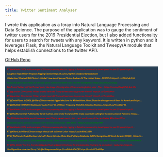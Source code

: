 ```yaml
---
title: Twitter Sentiment Analyser
---
```


I wrote this application as a foray into Natural Language Processing and Data Science. The purpose of the application was to gauge the sentiment of twitter users for the 2016 Presidential Election, but I also added functionality for users to search for tweets with any keyword. It is written in python and it leverages Flask, the Natural Language Toolkit and Tweepy(A module that helps establish connections to the twitter API).

[GitHub Repo](https://github.com/crikeli/Sentiment_analyser)

![Twitter Sentiment Analyser](/assets/img/work/proj-2/img1.jpg)
